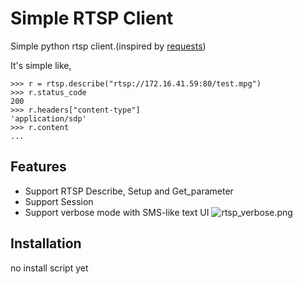 # Simple RTSP Client #

Simple python rtsp client.(inspired by [requests](https://github.com/kennethreitz/requests))

It's simple like,

    >>> r = rtsp.describe("rtsp://172.16.41.59:80/test.mpg")
    >>> r.status_code
    200
    >>> r.headers["content-type"]
    'application/sdp'
    >>> r.content
    ...

## Features

- Support RTSP Describe, Setup and Get_parameter
- Support Session
- Support verbose mode with SMS-like text UI
![rtsp_verbose.png](https://bitbucket.org/repo/bAakbo/images/1912345104-rtsp_verbose.png)

## Installation

no install script yet
